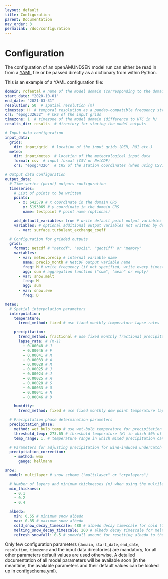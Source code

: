 ```yaml
---
layout: default
title: Configuration
parent: Documentation
nav_order: 3
permalink: /doc/configuration
---
```


# Configuration

The configuration of an openAMUNDSEN model run can either be read in from a
[YAML](https://en.wikipedia.org/wiki/YAML) file or be passed directly as a dictionary from within
Python.

This is an example of a YAML configuration file:

```yaml
domain: rofental # name of the model domain (corresponding to the domain part of the spatial input data filenames)
start_date: "2020-10-01"
end_date: "2021-03-31"
resolution: 50  # spatial resolution (m)
timestep: H  # temporal resolution as a pandas-compatible frequency string (e.g., "H", "3H", "D")
crs: "epsg:32632"  # CRS of the input grids
timezone: 1  # timezone of the model domain (difference to UTC in h)
results_dir: results  # directory for storing the model outputs

# Input data configuration
input_data:
  grids:
    dir: input/grid  # location of the input grids (DEM, ROI etc.)
  meteo:
    dir: input/meteo  # location of the meteorological input data
    format: csv  # input format (CSV or NetCDF)
    crs: "epsg:4326"  # CRS of the station coordinates (when using CSV)

# Output data configuration
output_data:
  # Time series (point) outputs configuration
  timeseries:
    # List of points to be written
    points:
      - x: 642579 # x coordinate in the domain CRS
        y: 5193069 # y coordinate in the domain CRS
        name: testpoint # point name (optional)

    add_default_variables: true # write default point output variables
    variables: # optional additional output variables not written by default
      - var: surface.turbulent_exchange_coeff

  # Configuration for gridded outputs
  grids:
    format: netcdf # "netcdf", "ascii", "geotiff" or "memory"
    variables:
      - var: meteo.precip # internal variable name
        name: precip_month # NetCDF output variable name
        freq: M # write frequency (if not specified, write every timestep)
        agg: sum # aggregation function ("sum", "mean" or empty)
      - var: snow.melt
        freq: M
        agg: sum
      - var: snow.swe
        freq: D

meteo:
  # Spatial interpolation parameters
  interpolation:
    temperature:
      trend_method: fixed # use fixed monthly temperature lapse rates

    precipitation:
      trend_method: fractional # use fixed monthly fractional precipitation gradients
      lapse_rate: # (m-1)
        - 0.00048 # J
        - 0.00046 # F
        - 0.00041 # M
        - 0.00033 # A
        - 0.00028 # M
        - 0.00025 # J
        - 0.00024 # J
        - 0.00025 # A
        - 0.00028 # S
        - 0.00033 # O
        - 0.00041 # N
        - 0.00046 # D

    humidity:
      trend_method: fixed # use fixed monthly dew point temperature lapse rates

  # Precipitation phase determination parameters
  precipitation_phase:
    method: wet_bulb_temp # use wet-bulb temperature for precipitation phase determination
    threshold_temp: 273.65 # threshold temperature (K) in which 50% of precipitation falls as snow
    temp_range: 1. # temperature range in which mixed precipitation can occur

  # Parameters for adjusting precipitation for wind-induced undercatch and snow redistribution
  precipitation_correction:
    - method: wmo
      gauge: hellmann

snow:
  model: multilayer # snow scheme ("multilayer" or "cryolayers")

  # Number of layers and minimum thicknesses (m) when using the multilayer model
  min_thickness:
    - 0.1
    - 0.2
    - 0.4

  albedo:
    min: 0.55 # minimum snow albedo
    max: 0.85 # maximum snow albedo
    cold_snow_decay_timescale: 480 # albedo decay timescale for cold (T < 0 °C) snow (h)
    melting_snow_decay_timescale: 200 # albedo decay timescale for melting snow (h)
    refresh_snowfall: 0.5 # snowfall amount for resetting albedo to the maximum value (kg m-2 h-1)
```

Only few configuration parameters (`domain`, `start_date`, `end_date`, `resolution`, `timezone` and
the input data directories) are mandatory, for all other parameters default values are used
otherwise.
A detailed documentation of all model parameters will be available soon (in
the meantime, the available parameters and their default values can be looked up in
[configschema.yml](./openamundsen/data/configschema.yml)).
